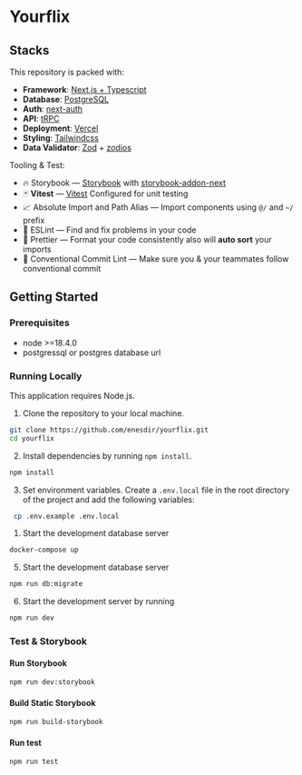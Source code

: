 # Yourflix

## Stacks

This repository is packed with:

- **Framework**: [Next.js + Typescript](https://nextjs.org/)
- **Database**: [PostgreSQL](https://www.postgresql.org/)
- **Auth**: [next-auth](https://authjs.dev/)
- **API**: [tRPC](https://github.com/trpc/trpc)
- **Deployment**: [Vercel](https://vercel.com)
- **Styling**: [Tailwindcss](https://tailwindcss.com/)
- **Data Validator**: [Zod](https://zod.dev/) + [zodios](https://github.com/ecyrbe/zodios)

Tooling & Test:

- 🔥 Storybook — [Storybook](https://storybook.js.org/) with [storybook-addon-next](https://github.com/RyanClementsHax/storybook-addon-next)
- 🃏 **Vitest** — [Vitest](https://github.com/vitest-dev/vitest) Configured for unit testing
- 📈 Absolute Import and Path Alias — Import components using `@/` and `~/` prefix
- 📏 ESLint — Find and fix problems in your code
- 💖 Prettier — Format your code consistently also will **auto sort** your imports
- 🤖 Conventional Commit Lint — Make sure you & your teammates follow conventional commit

## Getting Started

### Prerequisites

- node >=18.4.0
- postgressql or postgres database url

### Running Locally

This application requires Node.js.

1. Clone the repository to your local machine.

```bash
git clone https://github.com/enesdir/yourflix.git
cd yourflix
```

2. Install dependencies by running `npm install`.

```bash
npm install
```

3. Set environment variables. Create a `.env.local` file in the root directory of the project and add the following variables:

```bash
 cp .env.example .env.local
```

1. Start the development database server

```bash
docker-compose up
```

5. Start the development database server

```bash
npm run db:migrate
```

6. Start the development server by running

```bash
npm run dev
```

### Test & Storybook

#### Run Storybook

```bash
npm run dev:storybook
```

#### Build Static Storybook

```bash
npm run build-storybook
```

#### Run test

```bash
npm run test
```
